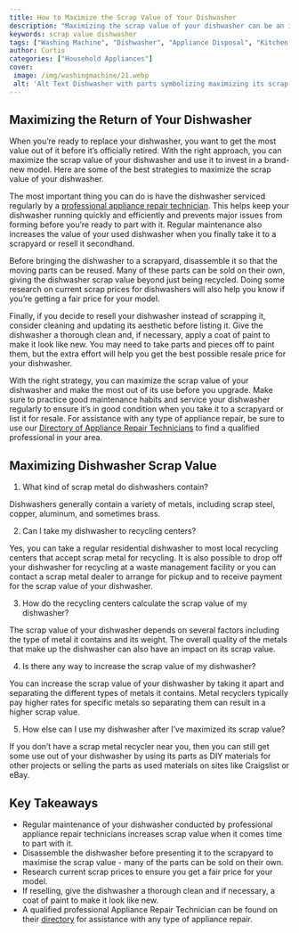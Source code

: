 ```yaml
---
title: How to Maximize the Scrap Value of Your Dishwasher
description: "Maximizing the scrap value of your dishwasher can be an important and easy way to save money Learn how to get the most out of your dishwasher with our helpful steps and advice"
keywords: scrap value dishwasher
tags: ["Washing Machine", "Dishwasher", "Appliance Disposal", "Kitchen Appliances", "Buy Appliance", "Clean Appliance"]
author: Curtis
categories: ["Household Appliances"]
cover: 
 image: /img/washingmachine/21.webp
 alt: 'Alt Text Dishwasher with parts symbolizing maximizing its scrap value'
---
```

## Maximizing the Return of Your Dishwasher

When you’re ready to replace your dishwasher, you want to get the most value out of it before it’s officially retired. With the right approach, you can maximize the scrap value of your dishwasher and use it to invest in a brand-new model. Here are some of the best strategies to maximize the scrap value of your dishwasher.

The most important thing you can do is have the dishwasher serviced regularly by a [professional appliance repair technician](./pages/appliance-repair-technicians). This helps keep your dishwasher running quickly and efficiently and prevents major issues from forming before you’re ready to part with it. Regular maintenance also increases the value of your used dishwasher when you finally take it to a scrapyard or resell it secondhand.

Before bringing the dishwasher to a scrapyard, disassemble it so that the moving parts can be reused. Many of these parts can be sold on their own, giving the dishwasher scrap value beyond just being recycled. Doing some research on current scrap prices for dishwashers will also help you know if you’re getting a fair price for your model.

Finally, if you decide to resell your dishwasher instead of scrapping it, consider cleaning and updating its aesthetic before listing it. Give the dishwasher a thorough clean and, if necessary, apply a coat of paint to make it look like new. You may need to take parts and pieces off to paint them, but the extra effort will help you get the best possible resale price for your dishwasher.

With the right strategy, you can maximize the scrap value of your dishwasher and make the most out of its use before you upgrade. Make sure to practice good maintenance habits and service your dishwasher regularly to ensure it’s in good condition when you take it to a scrapyard or list it for resale. For assistance with any type of appliance repair, be sure to use our [Directory of Appliance Repair Technicians](./pages/appliance-repair-technicians) to find a qualified professional in your area.

## Maximizing Dishwasher Scrap Value

1. What kind of scrap metal do dishwashers contain?

Dishwashers generally contain a variety of metals, including scrap steel, copper, aluminum, and sometimes brass.

2. Can I take my dishwasher to recycling centers?

Yes, you can take a regular residential dishwasher to most local recycling centers that accept scrap metal for recycling. It is also possible to drop off your dishwasher for recycling at a waste management facility or you can contact a scrap metal dealer to arrange for pickup and to receive payment for the scrap value of your dishwasher.

3. How do the recycling centers calculate the scrap value of my dishwasher?

The scrap value of your dishwasher depends on several factors including the type of metal it contains and its weight. The overall quality of the metals that make up the dishwasher can also have an impact on its scrap value.

4. Is there any way to increase the scrap value of my dishwasher?

You can increase the scrap value of your dishwasher by taking it apart and separating the different types of metals it contains. Metal recyclers typically pay higher rates for specific metals so separating them can result in a higher scrap value.

5. How else can I use my dishwasher after I’ve maximized its scrap value?

If you don’t have a scrap metal recycler near you, then you can still get some use out of your dishwasher by using its parts as DIY materials for other projects or selling the parts as used materials on sites like Craigslist or eBay.

## Key Takeaways
- Regular maintenance of your dishwasher conducted by professional appliance repair technicians increases scrap value when it comes time to part with it.
- Disassemble the dishwasher before presenting it to the scrapyard to maximise the scrap value - many of the parts can be sold on their own.
- Research current scrap prices to ensure you get a fair price for your model.
- If reselling, give the dishwasher a thorough clean and if necessary, a coat of paint to make it look like new. 
- A qualified professional Appliance Repair Technician can be found on their [directory](./pages/appliance-repair-technicians) for assistance with any type of appliance repair.
